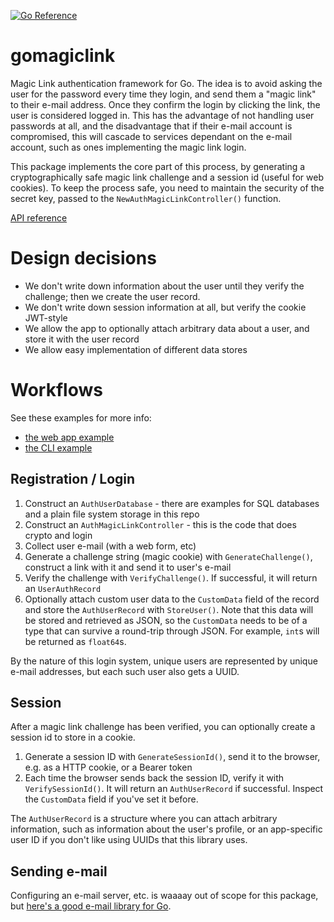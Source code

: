 [![Go Reference](https://pkg.go.dev/badge/github.com/ivoras/gomagiclink.svg)](https://pkg.go.dev/github.com/ivoras/gomagiclink)

# gomagiclink

Magic Link authentication framework for Go. The idea is to avoid asking the user for the password every
time they login, and send them a "magic link" to their e-mail address. Once they confirm the login by
clicking the link, the user is considered logged in. This has the advantage of not handling user
passwords at all, and the disadvantage that if their e-mail account is compromised, this will cascade
to services dependant on the e-mail account, such as ones implementing the magic link login.

This package implements the core part of this process, by generating a cryptographically safe magic link
challenge and a session id (useful for web cookies). To keep the process safe, you need to maintain
the security of the secret key, passed to the `NewAuthMagicLinkController()` function.

[API reference](https://pkg.go.dev/github.com/ivoras/gomagiclink)

# Design decisions

* We don't write down information about the user until they verify the challenge; then we create the user record.
* We don't write down session information at all, but verify the cookie JWT-style
* We allow the app to optionally attach arbitrary data about a user, and store it with the user record
* We allow easy implementation of different data stores

# Workflows

See these examples for more info:

* [the web app example](cmd/webdemo/)
* [the CLI example](cmd/demo/)

## Registration / Login

1. Construct an `AuthUserDatabase` - there are examples for SQL databases and a plain file system storage in this repo
2. Construct an `AuthMagicLinkController` - this is the code that does crypto and login
3. Collect user e-mail (with a web form, etc)
4. Generate a challenge string (magic cookie) with `GenerateChallenge()`, construct a link with it and send it to user's e-mail
5. Verify the challenge with `VerifyChallenge()`. If successful, it will return an `UserAuthRecord`
6. Optionally attach custom user data to the `CustomData` field of the record and store the `AuthUserRecord` with `StoreUser()`. Note that this data will be stored and retrieved as JSON, so the `CustomData` needs to be of a type that can survive a round-trip through JSON. For example, `int`s will be returned as `float64`s.

By the nature of this login system, unique users are represented by unique e-mail addresses, but each such user also gets a UUID.

## Session

After a magic link challenge has been verified, you can optionally create a session id to store in a cookie.

1. Generate a session ID with `GenerateSessionId()`, send it to the browser, e.g. as a HTTP cookie, or a Bearer token
2. Each time the browser sends back the session ID, verify it with `VerifySessionId()`. It will return an `AuthUserRecord` if successful. Inspect the `CustomData` field if you've set it before.

The `AuthUserRecord` is a structure where you can attach arbitrary information, such as information about the user's profile, or an app-specific user ID if you don't like using UUIDs that this library uses.

## Sending e-mail

Configuring an e-mail server, etc. is waaaay out of scope for this package, but
[here's a good e-mail library for Go](https://github.com/jordan-wright/email).
